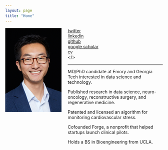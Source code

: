 ```yaml
---
layout: page 
title: "Home"
---
```


<div style="float:left;margin:0 20px 1000px 0">
   <img align="left" src="assets/erik_full.jpg" width="180">
</div>

<i class='fa fa-twitter fa-fw'></i>  [twitter](http://twitter.com/erikrtn) <br>
<i class='fa fa-linkedin fa-fw'></i> [linkedin](https://www.linkedin.com/in/erikreinertsen/) <br>
<i class='fa fa-github fa-fw'></i>  [github](https://github.com/erikrtn) <br>
<i class='fa fa-graduation-cap fa-fw'></i>  [google scholar](https://scholar.google.com/citations?hl=en&user=APy8nq4AAAAJ&view_op=list_works&sortby=pubdate) <br>
<i class='fa fa-file-text fa-fw'></i>  [cv](http://erikreinertsen.com/cv) <br>
<i class='fa fa-envelope fa-fw'></i> <a id="email"></> <br> 

<script>
<!--
var email_address = "erikrtn" + "@" + "gmail";
email_address += ".com";
$("#email").attr("href", "mailto:" + email_address).html("email");
//-->
</script>

---

MD/PhD candidate at Emory and Georgia Tech interested in data science and technology.

Published research in data science, neuro-oncology, reconstructive surgery, and regenerative medicine.

Patented and licensed an algorithm for monitoring cardiovascular stress.

Cofounded Forge, a nonprofit that helped startups launch clinical pilots.

Holds a BS in Bioengineering from UCLA.

